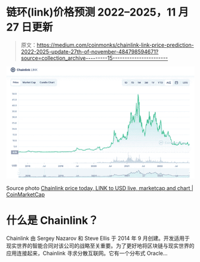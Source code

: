 # 链环(link)价格预测 2022–2025，11 月 27 日更新

> 原文：<https://medium.com/coinmonks/chainlink-link-price-prediction-2022-2025-update-27th-of-november-484798594671?source=collection_archive---------15----------------------->

![](img/514a0bdf2a2e6bc2e95971aabd0fcf01.png)

Source photo [Chainlink price today, LINK to USD live, marketcap and chart | CoinMarketCap](https://coinmarketcap.com/currencies/chainlink/)

# 什么是 Chainlink？

Chainlink 由 Sergey Nazarov 和 Steve Ellis 于 2014 年 9 月创建。开发适用于现实世界的智能合同对该公司的战略至关重要。为了更好地将区块链与现实世界的应用连接起来，Chainlink 寻求分散互联网。它有一个分布式 Oracle…